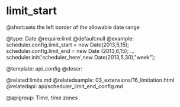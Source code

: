 limit_start
=============
@short:sets the left border of the allowable date range
	

@type: Date
@require:limit
@default:null
@example:
scheduler.config.limit_start = new Date(2013,5,15);
scheduler.config.limit_end = new Date (2013,6,15);
...
scheduler.init('scheduler_here',new Date(2013,5,30),"week");

@template:	api_config
@descr:

@related:limits.md
@relatedsample:
	03_extensions/16_limitation.html
@relatedapi:
	api/scheduler_limit_end_config.md

@apigroup: Time, time zones
